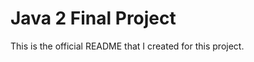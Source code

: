 <!-- omit in toc -->
# Java 2 Final Project
This is the official README that I created for this project.